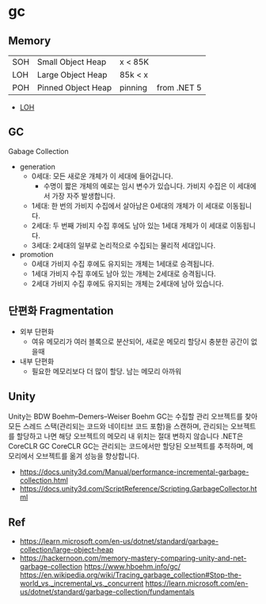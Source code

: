 # gc

## Memory

|     |                    |         |             |
| --- | ------------------ | ------- | ----------- |
| SOH | Small Object Heap  | x < 85K |             |
| LOH | Large Object Heap  | 85k < x |             |
| POH | Pinned Object Heap | pinning | from .NET 5 |

- [LOH](https://learn.microsoft.com/en-us/dotnet/standard/garbage-collection/large-object-heap)

## GC

Gabage Collection

- generation
  - 0세대: 모든 새로운 개체가 이 세대에 들어갑니다.
    - 수명이 짧은 개체의 예로는 임시 변수가 있습니다. 가비지 수집은 이 세대에서 가장 자주 발생합니다.
  - 1세대: 한 번의 가비지 수집에서 살아남은 0세대의 개체가 이 세대로 이동됩니다.
  - 2세대: 두 번째 가비지 수집 후에도 남아 있는 1세대 개체가 이 세대로 이동됩니다.
  - 3세대: 2세대의 일부로 논리적으로 수집되는 물리적 세대입니다.
- promotion
  - 0세대 가비지 수집 후에도 유지되는 개체는 1세대로 승격됩니다.
  - 1세대 가비지 수집 후에도 남아 있는 개체는 2세대로 승격됩니다.
  - 2세대 가비지 수집 후에도 유지되는 개체는 2세대에 남아 있습니다.




## 단편화 Fragmentation

- 외부 단편화
  - 여유 메모리가 여러 블록으로 분산되어, 새로운 메모리 할당시 충분한 공간이 없을때
- 내부 단편화
  - 필요한 메모리보다 더 많이 할당. 남는 메모리 아까워

## Unity

Unity는 BDW Boehm–Demers–Weiser
  Boehm GC는 수집할 관리 오브젝트를 찾아 모든 스레드 스택(관리되는 코드와 네이티브 코드 포함)을 스캔하며, 관리되는 오브젝트를 할당하고 나면 해당 오브젝트의 메모리 내 위치는 절대 변하지 않습니다
.NET은 CoreCLR GC
  CoreCLR GC는 관리되는 코드에서만 할당된 오브젝트를 추적하며, 메모리에서 오브젝트를 옮겨 성능을 향상합니다.


- https://docs.unity3d.com/Manual/performance-incremental-garbage-collection.html
- https://docs.unity3d.com/ScriptReference/Scripting.GarbageCollector.html

## Ref

- <https://learn.microsoft.com/en-us/dotnet/standard/garbage-collection/large-object-heap>
- https://hackernoon.com/memory-mastery-comparing-unity-and-net-garbage-collection
https://www.hboehm.info/gc/
https://en.wikipedia.org/wiki/Tracing_garbage_collection#Stop-the-world_vs._incremental_vs._concurrent
https://learn.microsoft.com/en-us/dotnet/standard/garbage-collection/fundamentals
